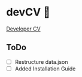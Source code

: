 # devCV :construction:
[Developer CV](https://uditvasu.net/devCV/)

## ToDo
- [ ] Restructure data.json
- [ ] Added Installation Guide
